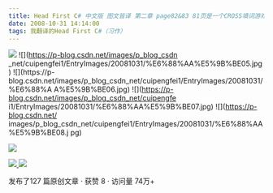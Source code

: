```yaml
---
title: Head First C# 中文版 图文皆译 第二章 page82&83 81页是一个CROSS填词游戏，跳过
date: 2008-10-31 14:14:00
tags: 我翻译的Head First C#（习作）
---
```

![](https://p-blog.csdn.net/images/p_blog_csdn_net/cuipengfei1/EntryImages/20081031/%E6%88%AA%E5%9B%BE04.jpg) ![](https://p-blog.csdn.net/images/p_blog_csdn
_net/cuipengfei1/EntryImages/20081031/%E6%88%AA%E5%9B%BE05.jpg) ![](https://p-
blog.csdn.net/images/p_blog_csdn_net/cuipengfei1/EntryImages/20081031/%E6%88%A
A%E5%9B%BE06.jpg) ![](https://p-blog.csdn.net/images/p_blog_csdn_net/cuipengfe
i1/EntryImages/20081031/%E6%88%AA%E5%9B%BE07.jpg) ![](https://p-blog.csdn.net/
images/p_blog_csdn_net/cuipengfei1/EntryImages/20081031/%E6%88%AA%E5%9B%BE08.j
pg)

![](https://p-blog.csdn.net/images/p_blog_csdn_net/cuipengfei1/EntryImages/20081031/%E6%88%AA%E5%9B%BE09.jpg)



[ ![](https://profile.csdnimg.cn/5/2/5/3_cuipengfei1)
![](https://g.csdnimg.cn/static/user-reg-year/1x/11.png)
](https://blog.csdn.net/cuipengfei1)



发布了127 篇原创文章  ·  获赞 8  ·  访问量 74万+

